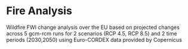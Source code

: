 # Fire Analysis
Wildfire FWI change analysis over the EU based on projected changes across 5 gcm-rcm runs for 2 scenarios (RCP 4.5, RCP 8.5) and 2 time periods (2030,2050) using Euro-CORDEX data provided by Copernicus
